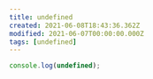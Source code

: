```yaml
---
title: undefined
created: 2021-06-08T18:43:36.362Z
modified: 2021-06-07T00:00:00.000Z
tags: [undefined]
---
```


```js
console.log(undefined);
```

